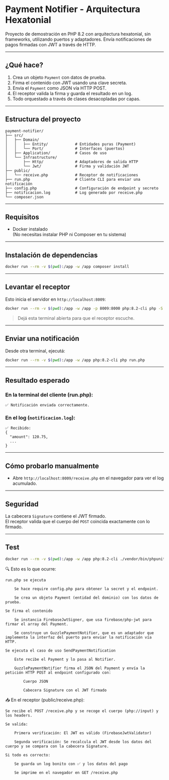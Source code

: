 # Payment Notifier - Arquitectura Hexatonial

Proyecto de demostración en PHP 8.2 con arquitectura hexatonial, sin frameworks, utilizando puertos y adaptadores. Envía notificaciones de pagos firmadas con JWT a través de HTTP.

---

## ¿Qué hace?

1. Crea un objeto `Payment` con datos de prueba.
2. Firma el contenido con JWT usando una clave secreta.
3. Envia el `Payment` como JSON vía HTTP POST.
4. El receptor valida la firma y guarda el resultado en un log.
5. Todo orquestado a través de clases desacopladas por capas.

---

## Estructura del proyecto

```
payment-notifier/
├── src/
│   ├── Domain/
│   │   ├── Entity/            # Entidades puras (Payment)
│   │   └── Port/              # Interfaces (puertos)
│   ├── Application/           # Casos de uso
│   └── Infrastructure/
│       ├── Http/              # Adaptadores de salida HTTP
│       └── Jwt/               # Firma y validación JWT
├── public/
│   └── receive.php            # Receptor de notificaciones
├── run.php                    # Cliente CLI para enviar una notificación
├── config.php                 # Configuración de endpoint y secreto
├── notificacion.log           # Log generado por receive.php
└── composer.json
```

---

## Requisitos

- Docker instalado  
(No necesitas instalar PHP ni Composer en tu sistema)

---

## Instalación de dependencias

```bash
docker run --rm -v $(pwd):/app -w /app composer install
```

---

## Levantar el receptor

Esto inicia el servidor en `http://localhost:8009`:

```bash
docker run --rm -v $(pwd):/app -w /app -p 8009:8000 php:8.2-cli php -S 0.0.0.0:8000 -t public

```

> Dejá esta terminal abierta para que el receptor escuche.

---

## Enviar una notificación

Desde otra terminal, ejecutá:

```bash
docker run --rm -v $(pwd):/app -w /app php:8.2-cli php run.php
```

---

## Resultado esperado

### En la terminal del cliente (run.php):

```
✅ Notificación enviada correctamente.
```

### En el log (`notificacion.log`):

```
✅ Recibido:
{
  "amount": 120.75,
  ...
}
```

---

## Cómo probarlo manualmente

- Abre `http://localhost:8009/receive.php` en el navegador para ver el log acumulado.

---

## Seguridad

La cabecera `Signature` contiene el JWT firmado.  
El receptor valida que el cuerpo del `POST` coincida exactamente con lo firmado.

---

## Test 

```bash
docker run --rm -v $(pwd):/app -w /app php:8.2-cli ./vendor/bin/phpunit
```


















🔍 Esto es lo que ocurre:

    run.php se ejecuta

        Se hace require config.php para obtener la secret y el endpoint.

        Se crea un objeto Payment (entidad del dominio) con los datos de prueba.

    Se firma el contenido

        Se instancia FirebaseJwtSigner, que usa firebase/php-jwt para firmar el array del Payment.

        Se construye un GuzzlePaymentNotifier, que es un adaptador que implementa la interfaz del puerto para enviar la notificación vía HTTP.

    Se ejecuta el caso de uso SendPaymentNotification

        Este recibe el Payment y lo pasa al Notifier.

        GuzzlePaymentNotifier firma el JSON del Payment y envía la petición HTTP POST al endpoint configurado con:

            Cuerpo JSON

            Cabecera Signature con el JWT firmado

📥 En el receptor (public/receive.php):

    Se recibe el POST /receive.php y se recoge el cuerpo (php://input) y los headers.

    Se valida:

        Primera verificación: El JWT es válido (FirebaseJwtValidator)

        Segunda verificación: Se recalcula el JWT desde los datos del cuerpo y se compara con la cabecera Signature.

    Si todo es correcto:

        Se guarda un log bonito con ✅ y los datos del pago

        Se imprime en el navegador en GET /receive.php
